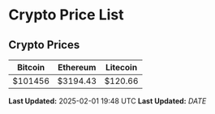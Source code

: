 # Crypto Price List

## Crypto Prices
| Bitcoin | Ethereum | Litecoin |
| ------- | -------- | -------- |
| $101456 | $3194.43 | $120.66 |
**Last Updated:** 2025-02-01 19:48 UTC
**Last Updated:** $DATE$
